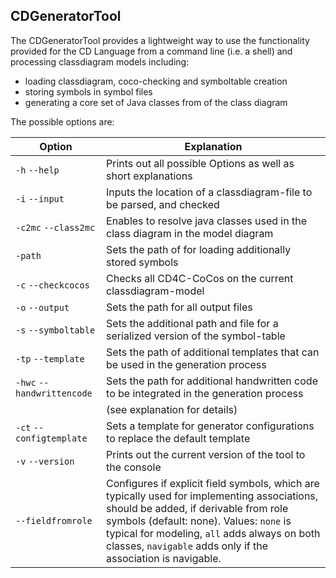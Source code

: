 <!-- (c) https://github.com/MontiCore/monticore -->
## CDGeneratorTool

The CDGeneratorTool provides a lightweight way to use the 
functionality provided for the CD Language 
from a command line (i.e. a shell) and processing classdiagram 
models including:

- loading classdiagram, coco-checking and symboltable creation
- storing symbols in symbol files
- generating a core set of Java classes from of the class diagram

The possible options are:

| Option                     | Explanation                                                                                                                               |
|----------------------------|-------------------------------------------------------------------------------------------------------------------------------------------|
| `-h` `--help`              | Prints out all possible Options as well as short explanations                                                                             |
| `-i` `--input`             | Inputs the location of a classdiagram-file to be parsed, and checked                                                                      |
| `-c2mc` `--class2mc`       | Enables to resolve java classes used in the class diagram in the model diagram                                                            |
| `-path`                    | Sets the path of for loading additionally stored symbols                                                                                  |
| `-c` `--checkcocos`        | Checks all CD4C-CoCos on the current classdiagram-model                                                                                   |
| `-o` `--output`            | Sets the path for all output files                                                                                                        |
| `-s` `--symboltable`       | Sets the additional path and file for a serialized version of the symbol-table                                                            |
| `-tp` `--template`         | Sets the path of additional templates that can be used in the generation process                                                          |
| `-hwc` `--handwrittencode` | Sets the path for additional handwritten code to be integrated in the generation process                                                  |
|                            | (see explanation for details)                                                                                                             |
| `-ct` `--configtemplate`   | Sets a template for generator configurations to replace the default template                                                              |
| `-v` `--version`           | Prints out the current version of the tool to the console                                                                                 |
| `--fieldfromrole`           |Configures if explicit field symbols, which are typically used for implementing associations, should be added, if derivable from role symbols (default: none). Values: `none` is typical for modeling, `all` adds always on both classes, `navigable` adds only if the association is navigable.|                                                                                                                                        |
